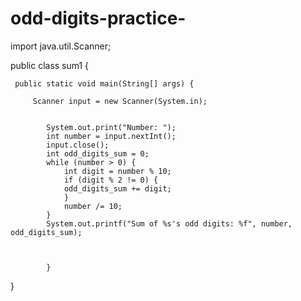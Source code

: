 # odd-digits-practice-
    
import java.util.Scanner;

public class sum1 {

	
	 public static void main(String[] args) {
		 
		 Scanner input = new Scanner(System.in);
		 
		
			System.out.print("Number: ");
			int number = input.nextInt();
			input.close();
			int odd_digits_sum = 0;
			while (number > 0) {
			    int digit = number % 10;
			    if (digit % 2 != 0) {
				odd_digits_sum += digit;
			    }
			    number /= 10;
			}
			System.out.printf("Sum of %s's odd digits: %f", number, odd_digits_sum);
			
			
			
		    }
	
	
}
